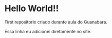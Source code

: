 # Hello World!!
 First repositorio criado durante aula do Guanabara.

Essa linha eu adicionei diretamente no site.
